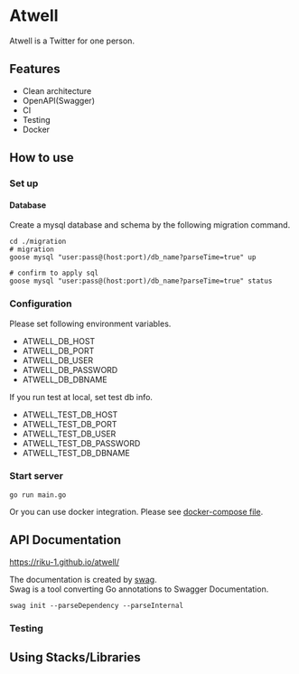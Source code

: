 # Atwell

Atwell is a Twitter for one person.

## Features
- Clean architecture
- OpenAPI(Swagger)
- CI
- Testing
- Docker

## How to use
### Set up
#### Database
Create a mysql database and schema by the following migration command.
```shell
cd ./migration
# migration
goose mysql "user:pass@(host:port)/db_name?parseTime=true" up

# confirm to apply sql
goose mysql "user:pass@(host:port)/db_name?parseTime=true" status
```

### Configuration
Please set following environment variables.

- ATWELL_DB_HOST
- ATWELL_DB_PORT
- ATWELL_DB_USER
- ATWELL_DB_PASSWORD
- ATWELL_DB_DBNAME

If you run test at local, set test db info.

- ATWELL_TEST_DB_HOST
- ATWELL_TEST_DB_PORT
- ATWELL_TEST_DB_USER
- ATWELL_TEST_DB_PASSWORD
- ATWELL_TEST_DB_DBNAME

### Start server
```shell
go run main.go
```

Or you can use docker integration. Please see [docker-compose file](./docker/docker-compose.yml).

## API Documentation
https://riku-1.github.io/atwell/

The documentation is created by [swag](https://github.com/swaggo/swag).  
Swag is a tool converting Go annotations to Swagger Documentation.

```shell
swag init --parseDependency --parseInternal
```

### Testing

## Using Stacks/Libraries


